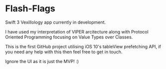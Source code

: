 # Flash-Flags
Swift 3 Vexillology app currently in development.

I have used my interpretation of VIPER arcitecture along with Protocol Oriented Programming focusing on Value Types over Classes.

This is the first GitHub project utilising iOS 10's tableView prefetching API, if you need any help with this then feel free to get in touch.

Ignore the UI as it is just the MVP! :)
